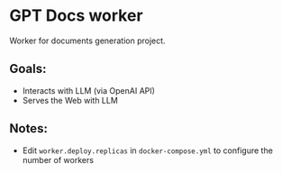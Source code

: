 # GPT Docs worker
Worker for documents generation project.

## Goals:
- Interacts with LLM (via OpenAI API)
- Serves the Web with LLM

## Notes:
- Edit `worker.deploy.replicas` in `docker-compose.yml` to configure the number of workers  
